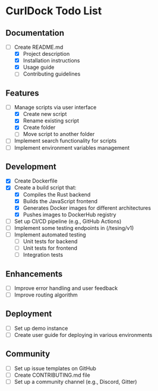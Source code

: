# CurlDock Todo List

## Documentation
- [ ] Create README.md
  - [x] Project description
  - [x] Installation instructions
  - [x] Usage guide
  - [ ] Contributing guidelines

## Features
- [ ] Manage scripts via user interface
  - [x] Create new script
  - [x] Rename existing script
  - [x] Create folder
  - [ ] Move script to another folder
- [ ] Implement search functionality for scripts
- [ ] Implement environment variables management

## Development
- [x] Create Dockerfile
- [x] Create a build script that:
  - [x] Compiles the Rust backend
  - [x] Builds the JavaScript frontend
  - [x] Generates Docker images for different architectures
  - [x] Pushes images to DockerHub registry
- [ ] Set up CI/CD pipeline (e.g., GitHub Actions)
- [ ] Implement some testing endpoints in (/tesing/v1)
- [ ] Implement automated testing
  - [ ] Unit tests for backend
  - [ ] Unit tests for frontend
  - [ ] Integration tests

## Enhancements
- [ ] Improve error handling and user feedback
- [ ] Improve routing algorithm

## Deployment
- [ ] Set up demo instance
- [ ] Create user guide for deploying in various environments

## Community
- [ ] Set up issue templates on GitHub
- [ ] Create CONTRIBUTING.md file
- [ ] Set up a community channel (e.g., Discord, Gitter)
